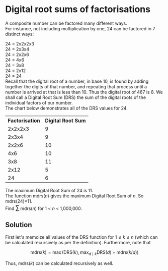 # Digital root sums of factorisations

A composite number can be factored many different ways.  
For instance, not including multiplication by one, 24 can be factored in 7 distinct ways:
<div class="margin_left">
24 = 2x2x2x3<br />
24 = 2x3x4<br />
24 = 2x2x6<br />
24 = 4x6<br />
24 = 3x8<br />
24 = 2x12<br />
24 = 24
</div>
Recall that the digital root of a number, in base 10, is found by adding together the digits of that number, 
and repeating that process until a number is arrived at that is less than 10.  
Thus the digital root of 467 is 8.
We shall call a Digital Root Sum (DRS) the sum of the digital roots of the individual factors of our number.<br />
 The chart below demonstrates all of the DRS values for 24.
<table class="grid center"><tr><th>Factorisation</th><th>Digital Root Sum</th></tr><tr><td>2x2x2x3</td><td>9</td></tr><tr><td>2x3x4</td><td>9</td></tr><tr><td>2x2x6</td><td>10</td></tr><tr><td>4x6</td><td>10</td></tr><tr><td>3x8</td><td>11</td></tr><tr><td>2x12</td><td>5</td></tr><tr><td>24</td><td>6</td></tr></table>The maximum Digital Root Sum  of 24 is 11.<br />
The function mdrs(<var>n</var>) gives the maximum Digital Root Sum of <var>n</var>. So  mdrs(24)=11.<br />
Find <span style="font-size:larger;"><span style="font-size:larger;">∑</span></span> mdrs(<var>n</var>) for 1 &lt; <var>n</var> &lt; 1,000,000.

## Solution

First let's memoize all values of the DRS function for $1 \le k \le n$ (which can be calculated recursively as per the definition). Furthermore, note that

$$
\text{mdrs}(k) = \max(\text{DRS}(k), \max_{d \mid k} \text{DRS}(d) + \text{mdrs}(k/d))
$$

Thus, $\text{mdrs}(k)$ can be calculated recursively as well.